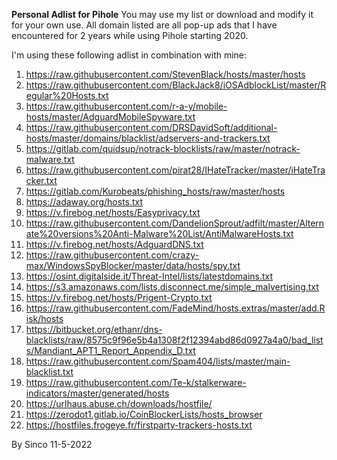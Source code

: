 **Personal Adlist for Pihole**
You may use my list or download and modify it for your own use.
All domain listed are all pop-up ads that I have encountered for 2 years while using Pihole starting 2020.

I'm using these following adlist in combination with mine: 
  1. https://raw.githubusercontent.com/StevenBlack/hosts/master/hosts
  2. https://raw.githubusercontent.com/BlackJack8/iOSAdblockList/master/Regular%20Hosts.txt
  3. https://raw.githubusercontent.com/r-a-y/mobile-hosts/master/AdguardMobileSpyware.txt
  4. https://raw.githubusercontent.com/DRSDavidSoft/additional-hosts/master/domains/blacklist/adservers-and-trackers.txt
  5. https://gitlab.com/quidsup/notrack-blocklists/raw/master/notrack-malware.txt
  6. https://raw.githubusercontent.com/pirat28/IHateTracker/master/iHateTracker.txt
  7. https://gitlab.com/Kurobeats/phishing_hosts/raw/master/hosts
  8. https://adaway.org/hosts.txt
  9. https://v.firebog.net/hosts/Easyprivacy.txt
  10. https://raw.githubusercontent.com/DandelionSprout/adfilt/master/Alternate%20versions%20Anti-Malware%20List/AntiMalwareHosts.txt
  11. https://v.firebog.net/hosts/AdguardDNS.txt
  12. https://raw.githubusercontent.com/crazy-max/WindowsSpyBlocker/master/data/hosts/spy.txt
  13. https://osint.digitalside.it/Threat-Intel/lists/latestdomains.txt
  14. https://s3.amazonaws.com/lists.disconnect.me/simple_malvertising.txt
  15. https://v.firebog.net/hosts/Prigent-Crypto.txt
  16. https://raw.githubusercontent.com/FadeMind/hosts.extras/master/add.Risk/hosts
  17. https://bitbucket.org/ethanr/dns-blacklists/raw/8575c9f96e5b4a1308f2f12394abd86d0927a4a0/bad_lists/Mandiant_APT1_Report_Appendix_D.txt
  18. https://raw.githubusercontent.com/Spam404/lists/master/main-blacklist.txt
  19. https://raw.githubusercontent.com/Te-k/stalkerware-indicators/master/generated/hosts
  20. https://urlhaus.abuse.ch/downloads/hostfile/
  21. https://zerodot1.gitlab.io/CoinBlockerLists/hosts_browser
  22. https://hostfiles.frogeye.fr/firstparty-trackers-hosts.txt
  
  By Sinco 11-5-2022
